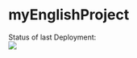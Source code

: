 # myEnglishProject

Status of last Deployment:<br>
<img src="https://github.com/oav-it/myEnglishProject/workflows/my-basics.yml/badge.svg?branch=main"><br>
